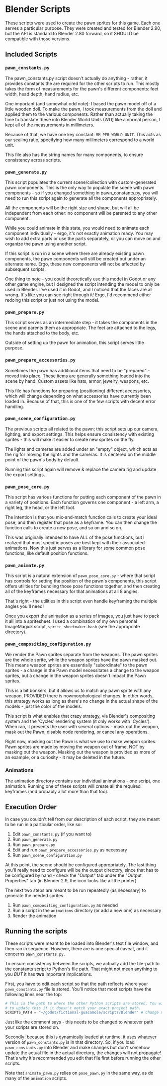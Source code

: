 # Blender Scripts

These scripts were used to create the pawn sprites for this game. Each one
serves a particular purpose. They were created and tested for Blender 2.90, but
the API is standard to Blender 2.80 forward, so it SHOULD be compatible with
those versions.

## Included Scripts

### `pawn_constants.py`
The pawn_constants.py script doesn't actually do anything - rather, it provides
constants the are required for the other scripts to run. This mostly takes the
form of measurements for the pawn's different components: feet width, head
depth, hand radius, etc.

One important (and somewhat odd note): I based the pawn model off of a little
wooden doll. To make the pawn, I took measurements from the doll and applied
them to the various components. Rather than actually taking the time to
translate these into Blender World Units (WU) like a normal person, I kept all
of the measurements in millimeters.

Because of that, we have one key constant: `MM_PER_WORLD_UNIT`. This acts as our
scaling ratio, specifying how many millimeters correspond to a world unit.

This file also has the string names for many components, to ensure consistency
across scripts. 

### `pawn_generate.py`
This script populates the current scene/collection with custom-generated pawn
components. This is the only way to populate the scene with pawn components - so
if you changed something in pawn_constants.py, you will need to run this script
again to generate all the components appropriately.

All the components will be the right size and shape, but will all be
independent from each other: no component will be parented to any other
component.

While you could animate in this state, you would need to animate each component
individually - ergo, it's not exactly animation ready. You may wish to add
extra parts or use the parts separately, or you can move on and organize the
pawn using another script.

If this script is run in a scene where there are already existing pawn
components, the pawn components will still be created but under an alternate
name. Ergo, these new components will not be affected by subsequent scripts.

One thing to note - you could theoretically use this model in Godot or any other
game engine, but I designed the script intending the model to only be used in
Blender. I've used it in Godot, and I noticed that the faces are all wrong.
It's like you can see right through it! Ergo, I'd recommend either redoing this
script or just not using the model. 

### `pawn_prepare.py`
This script serves as an intermediate step - it takes the components in the
scene and parents them as appropriate. The feet are attached to the legs, the
hands attached to the body, etc.

Outside of setting up the pawn for animation, this script serves little
purpose.

### `pawn_prepare_accessories.py`
Sometimes the pawn has additional items that need to be "prepared" - moved into
place. These items are generally something loaded into the scene by hand. Custom
assets like hats, armor, jewelry, weapons, etc.

This file has functions for preparing (positioning) different accessories, which
will change depending on what accessories have currently been loaded in. Because
of that, this is one of the few scripts with decent error handling.

### `pawn_scene_configuration.py`
The previous scripts all related to the pawn; this script sets up our camera,
lighting, and export settings. This helps ensure consistency with existing
sprites - this will make it easier to create new sprites on the fly.

The lights and cameras are added under an "empty" object, which acts as the rig
for moving the lights and the cameras. It is centered on the middle point of
the pawn's body by default.

Running this script again will remove & replace the camera rig and update the
export settings.

### `pawn_pose_core.py`
This script has various functions for putting each component of the pawn in a
variety of positions. Each function governs one component - a left arm, a right
leg, the head, or the left foot.

The intention is that you mix-and-match function calls to create your ideal
pose, and then register that pose as a keyframe. You can then change the
function calls to create a new pose, and so on and so on.

This was originally intended to have ALL of the pose functions, but I realized
that most specific poses are best kept with their associated animations. Now
this just serves as a library for some common pose functions, like default
position functions.

### `pawn_animate.py`
This script is a natural extension of `pawn_pose_core.py` - where that script has
controls for setting the position of the pawn's components, this script offers
utilities for bundling those pose functions together, and then creating all of
the keyframes necessary for that animations at all 8 angles.

That's right - the utilities in this script even handle keyframing the multiple
angles you'll need!

Once you export the animation as a series of images, you just have to
pack it all into a spritesheet. I used a combination of my own personal
ImageMagick script, `sprite_sheetmaker.bash` (see the appropriate directory).

### `pawn_compositing_configuration.py`
We render the Pawn sprites separate from the weapons. The pawn sprites are the
whole sprite, while the weapon sprites have the pawn masked out. This means
weapon sprites are essentially "subordinate" to the pawn sprites - a change in
the Pawn model necessitates a change to the weapon sprites, but a change in the
weapon sprites doesn't impact the Pawn sprites. 

This is a bit bonkers, but it allows us to match any pawn sprite with any
weapon, PROVIDED there is nowmorphological changes. In other words, this
strategy works as long as there's no change in the actual shape of the models - 
just the color of the models.

This script is what enables that crazy strategy, via Blender's compositing system
and the 'Cycles' rendering system (it only works with 'Cycles'). When ran, it
presents the user with several options - mask out the weapon, mask out the Pawn, 
disable node rendering, or cancel any operations. 

Right now, masking out the Pawn is what we use to make weapon sprites. Pawn
sprites are made by moving the weapon out of frame, NOT by masking out the weapon.
Masking out the weapon is provided as more of an example, or a curiosity - it may
be deleted in the future.

### Animations
The animation directory contains our individual animations - one script, one
animation. Running one of these scripts will create all the required keyframes
(and probably a lot more than that too).

## Execution Order
In case you couldn't tell from our description of each script, they are meant
to be run in a particular order, like so:

1. Edit `pawn_constants.py` (if you want to)
1. Run `pawn_generate.py`
1. Run `pawn_prepare.py`
1. Edit and run `pawn_prepare_accessories.py` as necessary
1. Run `pawn_scene_configuration.py`

At this point, the scene should be configured appropriately. The last thing
you'll really need to configure will be the output directory, since that has
to be configured by hand - check the "Output" tab under the "Output Properties"
tab (in Blender 2.9, the icon looks like a little printer)

The next two steps are meant to be run repeatedly (as necessary) to generate
the needed sprites.

1. Run `pawn_compositing_configuration.py` as needed
1. Run a script in the `animations` directory (or add a new one) as necessary
1. Render the animation

## Running the scripts
These scripts were meant to be loaded into Blender's text file window, and
then ran in sequence. However, there are is one special caveat, and it concerns
`pawn_constants.py`.

To ensure consistency between the scripts, we actually add the file-path to the
constants script to Python's file path. That might not mean anything to you
_BUT_ it has __two__ important implications.

First, you have to edit each script so that the path reflects where your
`pawn_constants.py` file is stored. You'll notice that most scripts have the
following lines near the top:

```Python
# This is the path to where the other Python scripts are stored. You will need
# to update this if it doesn't match your exact project path.
SCRIPTS_PATH = "~/godot/fictional-guacamole/scripts/Blender" # Change me!
```

Just like the comment says - this needs to be changed to whatever path your
scripts are stored on.

Secondly: because this is dynamically loaded at runtime, it uses whatever
version of `pawn_constants.py` is in that directory. So, if you load
`pawn_constants.py` into Blender and make changes but don't somehow update the
actual file in the actual directory, the changes will not propagate! That's why
it's recommended you edit that file first before running the other scripts.

Note that `animate_pawn.py` relies on `pose_pawn.py` in the same way, as do many
of the `animation` scripts.



